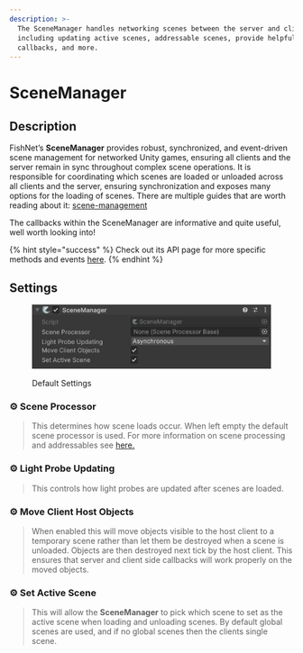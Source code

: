 ```yaml
---
description: >-
  The SceneManager handles networking scenes between the server and clients,
  including updating active scenes, addressable scenes, provide helpful
  callbacks, and more.
---
```


# SceneManager

## Description <a href="#server-and-host" id="server-and-host"></a>

FishNet’s **SceneManager** provides robust, synchronized, and event-driven scene management for networked Unity games, ensuring all clients and the server remain in sync throughout complex scene operations. It is responsible for coordinating which scenes are loaded or unloaded across all clients and the server, ensuring synchronization and exposes many options for the loading of scenes. There are multiple guides that are worth reading about it: [scene-management](../../../guides/features/scene-management/ "mention")

The callbacks within the SceneManager are informative and quite useful, well worth looking into!

{% hint style="success" %}
Check out its API page for more specific methods and events [here](https://firstgeargames.com/FishNet/api/api/FishNet.Managing.Scened.SceneManager.html).
{% endhint %}

## Settings <a href="#server-and-host" id="server-and-host"></a>

<div align="left"><figure><img src="../../../.gitbook/assets/scene-manager-component.png" alt=""><figcaption><p>Default Settings</p></figcaption></figure></div>

### :gear:  **Scene Processor**

> This determines how scene loads occur. When left empty the default scene processor is used. For more information on scene processing and addressables see [here.](../../../guides/features/scene-management/custom-scene-processors/addressables.md)

### :gear:  **Light Probe Updating**

> This controls how light probes are updated after scenes are loaded.

### :gear:  **Move Client Host Objects**

> When enabled this will move objects visible to the host client to a temporary scene rather than let them be destroyed when a scene is unloaded. Objects are then destroyed next tick by the host client. This ensures that server and client side callbacks will work properly on the moved objects.

### :gear:  **Set Active Scene**

> This will allow the **SceneManager** to pick which scene to set as the active scene when loading and unloading scenes. By default global scenes are used, and if no global scenes then the clients single scene.
